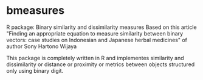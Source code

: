# bmeasures
R package: Binary similarity and dissimilarity measures
Based on this article "Finding an appropriate equation to
measure similarity between binary vectors:
case studies on Indonesian and Japanese
herbal medicines" of author Sony Hartono Wijaya


This package is completely written in R and implementes similarity and dissimilarity or distance or proximity or metrics
between objects structured only using binary digit.


